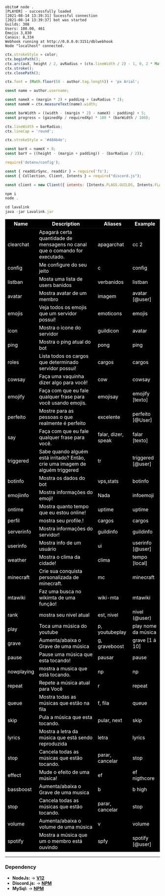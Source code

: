 ```putty
obito# node .
[PLAYER] - successfully loaded
[2021-08-14 13:39:31] Sucessful connection
[2021-08-14 13:39:37] bot was started
Guilds: 308
Users: 100.00, 461
Emojis 3,830
Canais: 8,334
Webhook running at http://0.0.0.0:3151/dblwebhook
Node "localhost" connected.
```

```javascript
ctx.strokeStyle = color;
ctx.beginPath();
ctx.arc(avX, height / 2, avRadius + (ctx.lineWidth / 2) - 1, 0, 2 * Math.PI);
ctx.stroke();
ctx.closePath();

ctx.font = (Math.floor(58 - author.tag.length)) + 'px Arial';

const name = author.username;

const nameX = (margin * 2) + padding + (avRadius * 2);
const nameW = ctx.measureText(name).width;

const barWidth = ((width - (margin * 2) - nameX) - padding) + 5;
const progress = (gainedXp / requiredXp) * 100 * (barWidth / 100);

ctx.lineWidth = barRadius;
ctx.lineCap = 'round';

ctx.strokeStyle = '#484b4e';

const barX = nameX + 8;
const barY = ((height - (margin + padding)) - (barRadius / 2));
```


```javascript
require('dotenv/config');

const { readdirSync, readdir } = require('fs');
const { Collection, Client, Intents } = require("discord.js");

const client = new Client({ intents: [Intents.FLAGS.GUILDS, Intents.FLAGS.GUILD_MESSAGES] });
```

```javascript
npm i
node .
```

```javascript
cd lavalink
java -jar Lavalink.jar
```
<table style="background: #000000; color: #fff;">
    <thead>
        <tr>
            <th scope="col">Name</th>
            <th scope="col">Description</th>
            <th scope="col">Aliases</th>
            <th scope="col">Example</th>
        </tr>
    </thead>
    <tbody>
        <tr>
            <td>clearchat</td>
            <td>Apagará certa quantidade de mensagens no canal que o comando for executado.</td>
            <td>apagarchat</td>
            <td>cc 2</td>
        </tr>
        <tr>
            <td>config</td>
            <td>Me configure do seu jeito</td>
            <td>c</td>
            <td>config </td>
        </tr>
        <tr>
            <td>listban</td>
            <td>Mosta uma lista de users banidos</td>
            <td>verbanidos</td>
            <td>listban</td>
        </tr>
        <tr>
            <td>avatar</td>
            <td>Mostra avatar de um membro</td>
            <td>imagem</td>
            <td>avatar [@user]</td>
        </tr>
        <tr>
            <td>emojis</td>
            <td>Veja todos os emojis que um servidor possuí!</td>
            <td>emoticons</td>
            <td>emojis</td>
        </tr>
        <tr>
            <td>icon</td>
            <td>Mostra o icone do servidor</td>
            <td>guildicon</td>
            <td>avatar</td>
        </tr>
        <tr>
            <td>ping</td>
            <td>Mostra o ping atual do bot</td>
            <td>pong</td>
            <td>ping</td>
        </tr>
        <tr>
            <td>roles</td>
            <td>Lista todos os cargos que determinado servidor possuí!</td>
            <td>cargos</td>
            <td>cargos</td>
        </tr>
        <tr>
            <td>cowsay</td>
            <td>Faça uma vaquinha dizer algo para você!</td>
            <td>cow</td>
            <td>cowsay
                <Mensagem>
            </td>
        </tr>
        <tr>
            <td>emojify</td>
            <td>Faça com que eu fale qualquer frase para você usando emojis.</td>
            <td>emojisay</td>
            <td>emojify [texto]</td>
        </tr>
        <tr>
            <td>perfeito</td>
            <td>Mostre para as pessoas o que realmente é perfeito</td>
            <td>excelente</td>
            <td>perfeito [@User]</td>
        </tr>
        <tr>
            <td>say</td>
            <td>Faça com que eu fale qualquer frase para você.</td>
            <td>falar, dizer, speak</td>
            <td>falar [texto]</td>
        </tr>
        <tr>
            <td>triggered</td>
            <td>Sabe quando alguém está irritado? Então, crie uma imagem de alguém triggered</td>
            <td>tr</td>
            <td>triggered [@user]</td>
        </tr>
        <tr>
            <td>botinfo</td>
            <td>Mostra os dados do bot</td>
            <td>vps,stats</td>
            <td>botinfo</td>
        </tr>
        <tr>
            <td>emojiinfo</td>
            <td>Mostra informações do emoji!</td>
            <td>Nada</td>
            <td>infoemoji</td>
        </tr>
        <tr>
            <td>ontime</td>
            <td>Mostra quanto tempo que eu estou online!</td>
            <td>uptime</td>
            <td>uptime</td>
        </tr>
        <tr>
            <td>perfil</td>
            <td>mostra seu profile.!</td>
            <td>cargos</td>
            <td>cargos</td>
        </tr>
        <tr>
            <td>serverinfo</td>
            <td>Mostra informações do servidor!</td>
            <td>guildinfo</td>
            <td>guildinfo</td>
        </tr>
        <tr>
            <td>userinfo</td>
            <td>Mostra info de um usuário</td>
            <td>ui</td>
            <td>userinfo [@user]</td>
        </tr>
        <tr>
            <td>weather</td>
            <td>Mostra o clima da cidade!</td>
            <td>clima</td>
            <td>tempo [local]</td>
        </tr>
        <tr>
            <td>minecraft</td>
            <td>Crie sua conquista personalizada de minecraft.</td>
            <td>mc</td>
            <td>minecraft</td>
        </tr>
        <tr>
            <td>mtawiki</td>
            <td>Faz uma busca no wikimta de uma função!</td>
            <td>wiki-mta</td>
            <td>mtawiki</td>
        </tr>
        <tr>
            <td>rank</td>
            <td>mostra seu nivel atual</td>
            <td>est, nivel</td>
            <td>nivel (@user)</td>
        </tr>
        <tr>
            <td>play</td>
            <td>Toca uma música do youtube</td>
            <td>p, youtubeplay</td>
            <td>play nome da música</td>
        </tr>
        <tr>
            <td>grave</td>
            <td>Aumenta/abaixa o Grave de uma música</td>
            <td>g, graveboost</td>
            <td>grave [1 á 10]</td>
        </tr>
        <tr>
            <td>pause</td>
            <td>Pause uma música que esta tocando!</td>
            <td>pausar</td>
            <td>pause</td>
        </tr>
        <tr>
            <td>nowplaying</td>
            <td>mostra a musica que está tocando.</td>
            <td>np</td>
            <td>np</td>
        </tr>
        <tr>
            <td>repeat </td>
            <td>Repete a música atual para Você</td>
            <td>r</td>
            <td>repeat</td>
        </tr>
        <tr>
            <td>queue</td>
            <td>Mostra todas as músicas que estão na fila</td>
            <td>f, fila</td>
            <td>queue</td>
        </tr>
        <tr>
            <td>skip</td>
            <td>Pula a música que esta tocando.</td>
            <td>pular, next</td>
            <td>skip</td>
        </tr>
        <tr>
            <td>lyrics</td>
            <td>Mostra a letra da música que está sendo reproduzida</td>
            <td>letra</td>
            <td>lyrics</td>
        </tr>
        <tr>
            <td>stop</td>
            <td>Cancela todas as músicas que estão tocando.</td>
            <td>parar, cancelar</td>
            <td>stop</td>
        </tr>
        <tr>
            <td>effect</td>
            <td>Mude o efeito de uma música!</td>
            <td>ef</td>
            <td>ef nigthcore</td>
        </tr>
        <tr>
            <td>bassboost </td>
            <td>Aumenta/abaixa o Grave de uma musica</td>
            <td>b</td>
            <td>b high</td>
        </tr>
        <tr>
            <td>stop</td>
            <td>Cancela todas as músicas que estão tocando.</td>
            <td>parar, cancelar</td>
            <td>stop</td>
        </tr>
        <tr>
            <td>volume</td>
            <td>Aumenta/abaixa o volume de uma música</td>
            <td>v</td>
            <td>volume</td>
        </tr>
        <tr>
            <td>spotify</td>
            <td>Mostra a música que um o membro está ouvindo</td>
            <td>spfy</td>
            <td>spotify [@user]</td>
        </tr>
        <tr>
    </tbody>
</table>
<hr>

### **Dependency**
- **NodeJs:** &rarr; **[V12](https://nodejs.org/en/)**
- **Discord.js:** &rarr; **[NPM](https://www.npmjs.com/package/discord.js)**
- **MySql:** &rarr; **[NPM](https://www.npmjs.com/package/mysql)**

[BADGE_LICENSE]: https://img.shields.io/github/license/x0n4d0/proffy
[BADGE_WEB_REACT]: https://img.shields.io/badge/web-react-blue
[BADGE_MOBILE_REACT_NATIVE]: https://img.shields.io/badge/mobile-react%20native-blueviolet
[BADGE_SERVER_NODEJS]: https://img.shields.io/badge/server-nodejs-important
[BADGE_OPEN_SOURCE]: https://badges.frapsoft.com/os/v1/open-source.png?v=103
[BADGE_NODE_VERSION]: https://img.shields.io/badge/node-12.18.0-green
[BADGE_NPM_VERSION]: https://img.shields.io/badge/npm-6.14.4-red
[BADGE_OPEN_ISSUES]: https://img.shields.io/github/issues/x0n4d0/proffy?color=green
[BADGE_CLOSED_ISSUES]: https://img.shields.io/github/issues-closed/x0n4d0/proffy?color=red
[BADGE_STARS]: https://img.shields.io/github/stars/x0n4d0/proffy?style=social
[BADGE_FORKS]: https://img.shields.io/github/forks/x0n4d0/proffy?style=social

